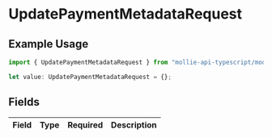 # UpdatePaymentMetadataRequest

## Example Usage

```typescript
import { UpdatePaymentMetadataRequest } from "mollie-api-typescript/models/operations";

let value: UpdatePaymentMetadataRequest = {};
```

## Fields

| Field       | Type        | Required    | Description |
| ----------- | ----------- | ----------- | ----------- |